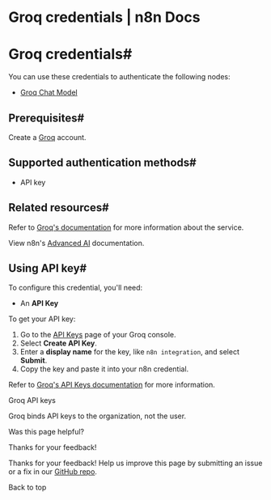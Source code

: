 # Groq credentials | n8n Docs

[ ](https://github.com/n8n-io/n8n-docs/edit/main/docs/integrations/builtin/credentials/groq.md "Edit this page")

# Groq credentials#

You can use these credentials to authenticate the following nodes:

  * [Groq Chat Model](../../cluster-nodes/sub-nodes/n8n-nodes-langchain.lmchatgroq/)

## Prerequisites#

Create a [Groq](https://groq.com/) account.

## Supported authentication methods#

  * API key

## Related resources#

Refer to [Groq's documentation](https://console.groq.com/docs/quickstart) for more information about the service.

View n8n's [Advanced AI](../../../../advanced-ai/) documentation.

## Using API key#

To configure this credential, you'll need:

  * An **API Key**

To get your API key:

  1. Go to the [API Keys](https://console.groq.com/keys) page of your Groq console.
  2. Select **Create API Key**.
  3. Enter a **display name** for the key, like `n8n integration`, and select **Submit**.
  4. Copy the key and paste it into your n8n credential.

Refer to [Groq's API Keys documentation](https://console.groq.com/docs/quickstart) for more information.

Groq API keys

Groq binds API keys to the organization, not the user.

Was this page helpful? 

Thanks for your feedback! 

Thanks for your feedback! Help us improve this page by submitting an issue or a fix in our [GitHub repo](https://github.com/n8n-io/n8n-docs). 

Back to top
